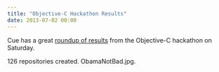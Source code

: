 ```yaml
---
title: "Objective-C Hackathon Results"
date: 2013-07-02 00:00
---
```


<p>Cue has a great <a href="http://tech.cueup.com/blog/2013/07/01/objective-c-hackathon-recap/">roundup of results</a> from the Objective-C hackathon on Saturday. </p>

<p>126 repositories created. ObamaNotBad.jpg.</p>

<!-- more -->

